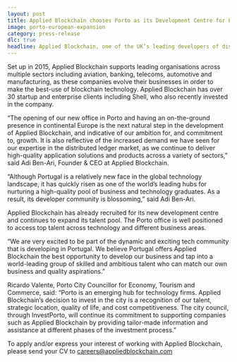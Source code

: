 ```yaml
---
layout: post
title: Applied Blockchain chooses Porto as its Development Centre for European Expansion
image: porto-european-expansion
category: press-release
dlc: true
headline: Applied Blockchain, one of the UK’s leading developers of distributed ledger technology and smart contracts, has announced the opening of an office in Porto – its first non-UK office – to further strengthen its blockchain development and to fulfill the growing demand from clients internationally.
---
```


<p class="post__content">Set up in 2015, Applied Blockchain supports leading organisations across multiple sectors including aviation, banking, telecoms, automotive and manufacturing, as these companies evolve their businesses in order to make the best-use of blockchain technology. Applied Blockchain has over 30 startup and enterprise clients including Shell, who also recently invested in the company.</p>
<p class="post__content">“The opening of our new office in Porto and having an on-the-ground presence in continental Europe is the next natural step in the development of Applied Blockchain, and indicative of our ambition for, and commitment to, growth. It is also reflective of the increased demand we have seen for our expertise in the distributed ledger market, as we continue to deliver high-quality application solutions and products across a variety of sectors,” said Adi Ben-Ari, Founder & CEO at Applied Blockchain.</p>
<p class="post__content">“Although Portugal is a relatively new face in the global technology landscape, it has quickly risen as one of the world’s leading hubs for nurturing a high-quality pool of business and technology graduates. As a result, its developer community is blossoming,” said Adi Ben-Ari.</p>
<p class="post__content">Applied Blockchain has already recruited for its new development centre and continues to expand its talent pool. The Porto office is well positioned to access top talent across technology and different business areas.</p>
<p class="post__content">“We are very excited to be part of the dynamic and exciting tech community that is developing in Portugal. We believe Portugal offers Applied Blockchain the best opportunity to develop our business and tap into a world-leading group of skilled and ambitious talent who can match our own business and quality aspirations.”</p>
<p class="post__content">Ricardo Valente, Porto City Councillor for Economy, Tourism and Commerce, said: “Porto is an emerging hub for technology firms. Applied Blockchain’s decision to invest in the city is a recognition of our talent, strategic location, quality of life, and cost competitiveness. The city council, through InvestPorto, will continue its commitment to supporting companies such as Applied Blockchain by providing tailor-made information and assistance at different phases of the investment process.”</p>
<p class="post__content body--bold">To apply and/or express your interest of working with Applied Blockchain, please send your CV to <a href="mailto:careers@appliedblockchain.com">careers@appliedblockchain.com</a></p>